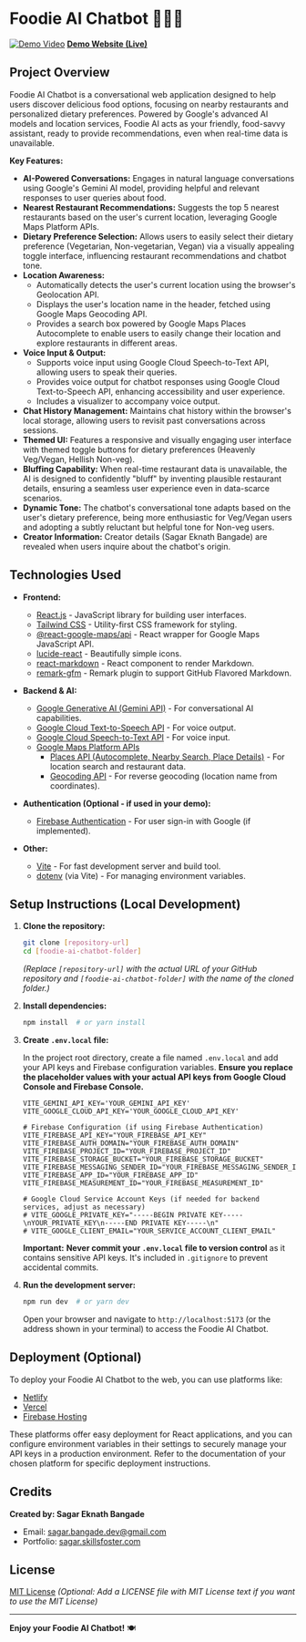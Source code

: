 # Foodie AI Chatbot 🍔🍕🌮

[![Demo Video](link-to-your-demo-video-placeholder.png)](LINK-TO-YOUR-DEMO-VIDEO)
[**Demo Website (Live)**](LINK-TO-YOUR-DEMO-WEBSITE)

<!-- Replace the image link above with a thumbnail image for your demo video, and replace LINK-TO-YOUR-DEMO-VIDEO with the actual YouTube or video platform link.
     Replace LINK-TO-YOUR-DEMO-WEBSITE with the link to your deployed website (if you have one).
     If you don't have a demo video or website yet, you can leave these placeholders and add them later. -->

## Project Overview

Foodie AI Chatbot is a conversational web application designed to help users discover delicious food options, focusing on nearby restaurants and personalized dietary preferences. Powered by Google's advanced AI models and location services, Foodie AI acts as your friendly, food-savvy assistant, ready to provide recommendations, even when real-time data is unavailable.

**Key Features:**

*   **AI-Powered Conversations:**  Engages in natural language conversations using Google's Gemini AI model, providing helpful and relevant responses to user queries about food.
*   **Nearest Restaurant Recommendations:** Suggests the top 5 nearest restaurants based on the user's current location, leveraging Google Maps Platform APIs.
*   **Dietary Preference Selection:** Allows users to easily select their dietary preference (Vegetarian, Non-vegetarian, Vegan) via a visually appealing toggle interface, influencing restaurant recommendations and chatbot tone.
*   **Location Awareness:**
    *   Automatically detects the user's current location using the browser's Geolocation API.
    *   Displays the user's location name in the header, fetched using Google Maps Geocoding API.
    *   Provides a search box powered by Google Maps Places Autocomplete to enable users to easily change their location and explore restaurants in different areas.
*   **Voice Input & Output:**
    *   Supports voice input using Google Cloud Speech-to-Text API, allowing users to speak their queries.
    *   Provides voice output for chatbot responses using Google Cloud Text-to-Speech API, enhancing accessibility and user experience.
    *   Includes a visualizer to accompany voice output.
*   **Chat History Management:**  Maintains chat history within the browser's local storage, allowing users to revisit past conversations across sessions.
*   **Themed UI:** Features a responsive and visually engaging user interface with themed toggle buttons for dietary preferences (Heavenly Veg/Vegan, Hellish Non-veg).
*   **Bluffing Capability:** When real-time restaurant data is unavailable, the AI is designed to confidently "bluff" by inventing plausible restaurant details, ensuring a seamless user experience even in data-scarce scenarios.
*   **Dynamic Tone:** The chatbot's conversational tone adapts based on the user's dietary preference, being more enthusiastic for Veg/Vegan users and adopting a subtly reluctant but helpful tone for Non-veg users.
*   **Creator Information:**  Creator details (Sagar Eknath Bangade) are revealed when users inquire about the chatbot's origin.

## Technologies Used

*   **Frontend:**
    *   [React.js](https://reactjs.org/) - JavaScript library for building user interfaces.
    *   [Tailwind CSS](https://tailwindcss.com/) - Utility-first CSS framework for styling.
    *   [@react-google-maps/api](https://react-google-maps-api.netlify.app/) - React wrapper for Google Maps JavaScript API.
    *   [lucide-react](https://lucide.dev/) - Beautifully simple icons.
    *   [react-markdown](https://github.com/remarkjs/react-markdown) - React component to render Markdown.
    *   [remark-gfm](https://github.com/remarkjs/remark-gfm) - Remark plugin to support GitHub Flavored Markdown.

*   **Backend & AI:**
    *   [Google Generative AI (Gemini API)](https://ai.google.dev/) - For conversational AI capabilities.
    *   [Google Cloud Text-to-Speech API](https://cloud.google.com/text-to-speech) - For voice output.
    *   [Google Cloud Speech-to-Text API](https://cloud.google.com/speech-to-text) - For voice input.
    *   [Google Maps Platform APIs](https://developers.google.com/maps/apis-by-context/platform)
        *   [Places API (Autocomplete, Nearby Search, Place Details)](https://developers.google.com/maps/documentation/places/web-service/overview) - For location search and restaurant data.
        *   [Geocoding API](https://developers.google.com/maps/documentation/geocoding/overview) - For reverse geocoding (location name from coordinates).

*   **Authentication (Optional - if used in your demo):**
    *   [Firebase Authentication](https://firebase.google.com/docs/auth) - For user sign-in with Google (if implemented).

*   **Other:**
    *   [Vite](https://vitejs.dev/) - For fast development server and build tool.
    *   [dotenv](https://www.npmjs.com/package/dotenv) (via Vite) - For managing environment variables.

## Setup Instructions (Local Development)

1.  **Clone the repository:**

    ```bash
    git clone [repository-url]
    cd [foodie-ai-chatbot-folder]
    ```

    *(Replace `[repository-url]` with the actual URL of your GitHub repository and `[foodie-ai-chatbot-folder]` with the name of the cloned folder.)*

2.  **Install dependencies:**

    ```bash
    npm install  # or yarn install
    ```

3.  **Create `.env.local` file:**

    In the project root directory, create a file named `.env.local` and add your API keys and Firebase configuration variables.  **Ensure you replace the placeholder values with your actual API keys from Google Cloud Console and Firebase Console.**

    ```
    VITE_GEMINI_API_KEY='YOUR_GEMINI_API_KEY'
    VITE_GOOGLE_CLOUD_API_KEY='YOUR_GOOGLE_CLOUD_API_KEY'

    # Firebase Configuration (if using Firebase Authentication)
    VITE_FIREBASE_API_KEY="YOUR_FIREBASE_API_KEY"
    VITE_FIREBASE_AUTH_DOMAIN="YOUR_FIREBASE_AUTH_DOMAIN"
    VITE_FIREBASE_PROJECT_ID="YOUR_FIREBASE_PROJECT_ID"
    VITE_FIREBASE_STORAGE_BUCKET="YOUR_FIREBASE_STORAGE_BUCKET"
    VITE_FIREBASE_MESSAGING_SENDER_ID="YOUR_FIREBASE_MESSAGING_SENDER_ID"
    VITE_FIREBASE_APP_ID="YOUR_FIREBASE_APP_ID"
    VITE_FIREBASE_MEASUREMENT_ID="YOUR_FIREBASE_MEASUREMENT_ID"

    # Google Cloud Service Account Keys (if needed for backend services, adjust as necessary)
    # VITE_GOOGLE_PRIVATE_KEY="-----BEGIN PRIVATE KEY-----\nYOUR_PRIVATE_KEY\n-----END PRIVATE KEY-----\n"
    # VITE_GOOGLE_CLIENT_EMAIL="YOUR_SERVICE_ACCOUNT_CLIENT_EMAIL"
    ```

    **Important:**  **Never commit your `.env.local` file to version control** as it contains sensitive API keys. It's included in `.gitignore` to prevent accidental commits.

4.  **Run the development server:**

    ```bash
    npm run dev  # or yarn dev
    ```

    Open your browser and navigate to `http://localhost:5173` (or the address shown in your terminal) to access the Foodie AI Chatbot.

## Deployment (Optional)

To deploy your Foodie AI Chatbot to the web, you can use platforms like:

*   [Netlify](https://www.netlify.com/)
*   [Vercel](https://vercel.com/)
*   [Firebase Hosting](https://firebase.google.com/docs/hosting)

These platforms offer easy deployment for React applications, and you can configure environment variables in their settings to securely manage your API keys in a production environment. Refer to the documentation of your chosen platform for specific deployment instructions.

## Credits

**Created by: Sagar Eknath Bangade**

*   Email: [sagar.bangade.dev@gmail.com](mailto:sagar.bangade.dev@gmail.com)
*   Portfolio: [sagar.skillsfoster.com](https://sagar.skillsfoster.com)

## License

[MIT License](LICENSE) *(Optional: Add a LICENSE file with MIT License text if you want to use the MIT License)*

---

**Enjoy your Foodie AI Chatbot!** 🍽️